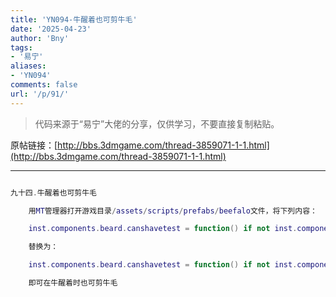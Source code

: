 ```yaml
---
title: 'YN094-牛醒着也可剪牛毛'
date: '2025-04-23'
author: 'Bny'
tags:
- '易宁'
aliases:
- 'YN094'
comments: false
url: '/p/91/'
---
```


> 代码来源于“易宁”大佬的分享，仅供学习，不要直接复制粘贴。

原帖链接：[http://bbs.3dmgame.com/thread-3859071-1-1.html](http://bbs.3dmgame.com/thread-3859071-1-1.html)

---

```lua  

九十四.牛醒着也可剪牛毛

	用MT管理器打开游戏目录/assets/scripts/prefabs/beefalo文件，将下列内容：

	inst.components.beard.canshavetest = function() if not inst.components.sleeper:IsAsleep() then return false, "AWAKEBEEFALO" end return true end

	替换为：

	inst.components.beard.canshavetest = function() if not inst.components.sleeper:IsAsleep() then return true, "AWAKEBEEFALO" end return true end

	即可在牛醒着时也可剪牛毛

```  

